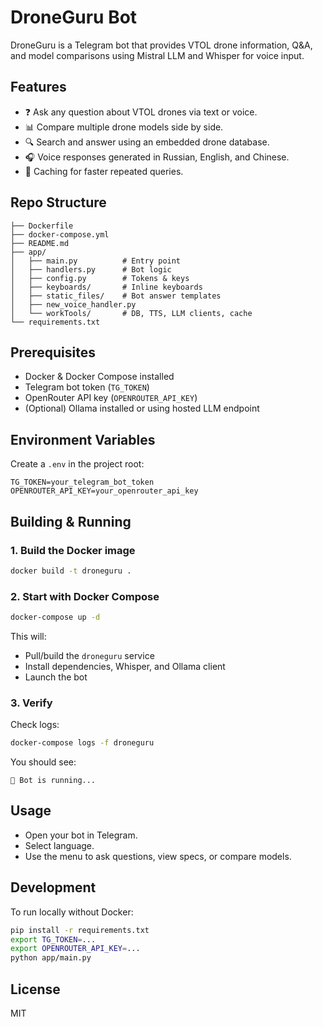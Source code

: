 # DroneGuru Bot

DroneGuru is a Telegram bot that provides VTOL drone information, Q\&A, and model comparisons using Mistral LLM and Whisper for voice input.

## Features

* ❓ Ask any question about VTOL drones via text or voice.
* 📊 Compare multiple drone models side by side.
* 🔍 Search and answer using an embedded drone database.
* 🎧 Voice responses generated in Russian, English, and Chinese.
* 🔄 Caching for faster repeated queries.

## Repo Structure

```
├── Dockerfile
├── docker-compose.yml
├── README.md
├── app/
│   ├── main.py          # Entry point
│   ├── handlers.py      # Bot logic
│   ├── config.py        # Tokens & keys
│   ├── keyboards/       # Inline keyboards
│   ├── static_files/    # Bot answer templates
│   ├── new_voice_handler.py
│   └── workTools/       # DB, TTS, LLM clients, cache
└── requirements.txt
```

## Prerequisites

* Docker & Docker Compose installed
* Telegram bot token (`TG_TOKEN`)
* OpenRouter API key (`OPENROUTER_API_KEY`)
* (Optional) Ollama installed or using hosted LLM endpoint

## Environment Variables

Create a `.env` in the project root:

```
TG_TOKEN=your_telegram_bot_token
OPENROUTER_API_KEY=your_openrouter_api_key
```

## Building & Running

### 1. Build the Docker image

```bash
docker build -t droneguru .
```

### 2. Start with Docker Compose

```bash
docker-compose up -d
```

This will:

* Pull/build the `droneguru` service
* Install dependencies, Whisper, and Ollama client
* Launch the bot

### 3. Verify

Check logs:

```bash
docker-compose logs -f droneguru
```

You should see:

```
🚀 Bot is running...
```

## Usage

* Open your bot in Telegram.
* Select language.
* Use the menu to ask questions, view specs, or compare models.

## Development

To run locally without Docker:

```bash
pip install -r requirements.txt
export TG_TOKEN=...
export OPENROUTER_API_KEY=...
python app/main.py
```

## License

MIT
